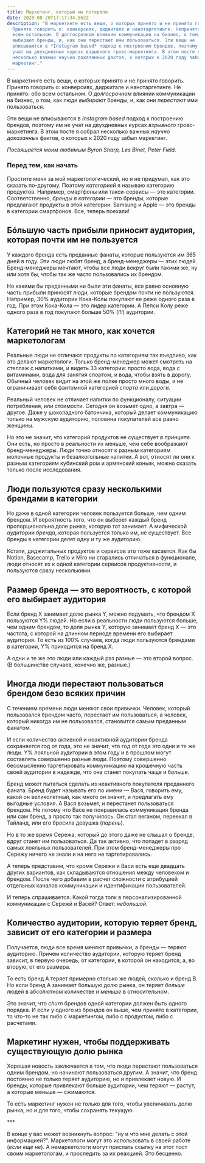 ```yaml
---
title: Маркетинг, который мы потеряли
date: 2020-08-20T17:17:34.562Z
description: "В маркетинге есть вещи, о которых принято и не принято говорить.
  Принято говорить о: конверсиях, диджитале и нанотаргетинге. Непринято: обо
  всем остальном. О долгосрочном влиянии коммуникации на бизнес, о том, как люди
  выбирают бренды, и, как они перестают ими пользоваться. Эти вещи не
  вписываются в *Instagram based* подход к построению брендов, поэтому им не
  учат на двухдневных курсах взрывного гровс-маркетинга. В этом посте я собрал
  несколько важных научно доказанных фактов, о которых к 2020 году забыл
  маркетинг."
---
```


В маркетинге есть вещи, о которых принято и не принято говорить. Принято говорить о: конверсиях, диджитале и нанотаргетинге. Не принято: обо всем остальном. О *долгосрочном* влиянии коммуникации на бизнес, о том, как люди *выбирают* бренды, и, как они *перестают* ими пользоваться.

Эти вещи не вписываются в *Instagram based* подход к построению брендов, поэтому им не учат на двухдневных курсах *взрывного* гровс-маркетинга. В этом посте я собрал несколько важных *научно доказанных* фактов, о которых к 2020 году забыл маркетинг.

*Посвящается моим любимым Byron Sharp, Les Binet, Peter Field.*

### Перед тем, как начать

Простите меня за мой маркетологический, но я не придумал, как это сказать по-другому. Поэтому *категорией* я называю категорию продуктов. Например, смартфоны или такси-сервисы — это категории. Соответственно, *бренды в категории* — это бренды, которые предлагают продукты в этой категории. Samsung и Apple — это бренды в категории смартфонов. Все, теперь поехали!

## Бóльшую часть прибыли приносит аудитория, которая почти им не пользуется

У каждого бренда есть преданные фанаты, которые пользуются им 365 дней в году. Эти люди любят бренд, а бренд-менеджеры — этих людей. Бренд-менеджеры мечтают, чтобы все люди вокруг были такими же, ну или хотя бы, чтобы так же часто пользовались их брендом.

Но какими бы преданными ни были эти фанаты, все равно основную часть прибыли приносят люди, которые брендом  почти не пользуются. Например, 30% аудитории Кока-Колы покупают ее реже одного раза в год. При этом Кока-Кола — это лидер категории. А Пепси Колу реже одного раза в год покупают больше 50% (*!!!*) аудитории.

## Категорий не так много, как хочется маркетологам

Реальные люди не отличают продукты по категориям так въедливо, как это делают маркетологи. Только бренд-менеджер может смотреть на стеллаж с напитками, и видеть 33 категории: просто вода, вода с витаминами, вода для занятия спортом, и вода, чтобы взять в дорогу. Обычный человек видит на этой же полке просто много воды, и не ограничивает себя фантомной категорией *спорта* или *дороги.*

Реальный человек не отличает напитки по функционалу, ситуации потребления, или стоимости. Сегодня он возьмет одно, а завтра — другое. Даже у шоколадного батончика, который делает коммуникацию только на мужскую аудиторию, половина покупателей все равно женщины.

Но это не значит, что категорий продуктов не существует *в принципе*. Они есть, но просто в реальности их меньше, чем себе воображают бренд-менеджеры. Люди точно относят к разным категориям молочные продукты и безалкогольные напитки. А вот, относят ли они к разным категориям кубинский ром и армянский коньяк, можно сказать только после исследования.

## Люди пользуются сразу несколькими брендами в категории

Но даже в одной категории человек пользуется больше, чем одним брендом. И вероятность того, что он выберет каждый бренд пропорциональна доле рынка, которую тот занимает. А  мифической *аудитории бренда*, которая пользуется только им, не существует. Все бренды в категории делят одну и ту же аудиторию.

Кстати, диджитальных продуктов и сервисов это тоже касается. Как бы Notion, Basecamp, Trello и Miro ни старались отличаться в функционале, люди относят их к одной категории сервисов продуктивности, и пользуются сразу несколькими.

## Размер бренда — это вероятность, с которой его выбирает аудитория

Если бренд X занимает долю рынка Y, можно подумать, что брендом Х пользуются Y% людей. Но если в реальности люди пользуются больше, чем одним брендом, то доля рынка Y, которую занимает бренд Х — это частота, с которой на длинном периоде времени его выбирает аудитория. То есть из 100% случаев, когда люди пользуются брендами в категории, Y% приходится на бренд X.

А одни и те же это люди или каждый раз разные — это второй вопрос. (В большинстве случаев, конечно же, разные.)

## Иногда люди перестают пользоваться брендом безо всяких причин

С течением времени люди меняют свои привычки. Человек, который пользовался брендом часто, перестает им пользоваться, а человек, который никогда им не пользовался, становится самым преданным фанатом.

И если количество активной и неактивной аудитории бренда сохраняется год от года, это не значит, что год от года это одни и те же люди. Y% лояльной аудитории в этом году и в прошлом могут составлять совершенно разные люди. Поэтому совершенно бессмысленно таргетировать коммуникацию на крошечную часть своей аудитории в надежде, что она станет покупать чаще и больше.

Бренд может пытаться сделать из неактивного покупателя преданного фаната. Бренд будет называть его по имени — Вася, говорить ему, какой он великолепный, как много он значит, и предлагать ему выгодные условия. А Вася возьмет, и перестанет пользоваться брендом. Не потому что Васе не понравилась коммуникация бренда или сам бренд, а просто так получилось. Он стал веганом, переехал в Тайланд, или его бросила девушка (*парень*).

Но в то же время Сережа, который до этого даже не слышал о бренде, вдруг станет им пользоваться. Да так активно, что попадет в разряд самых лояльных пользователей. При этом бренд-менеджеры про Сережу ничего не знали и на него не таргетировались.

А теперь представим, что кроме Сережи и Васи есть еще двадцать других вариантов, как складываются отношения между человеком и брендом. После чего добавим в расчет сложности с атрибуцией отдельных каналов коммуникации и идентификации пользователей.

И теперь спрашивается. Какой тогда толк в персонализированной коммуникации с Сережй и Васей? Ответ: *небольшой*.

## Количество аудитории, которую теряет бренд, зависит от его категории и размера

Получается, люди все время меняют привычки, а бренды — теряют аудиторию. Причем количество аудитории, которую теряет бренд зависит, в первую очередь, от категории, в которой он находится, а, во вторую, от его размера.

То есть бренд А теряет примерно столько же людей, сколько и бренд B. Но если бренд А занимает бóльшую долю рынка, он теряет *больше* людей в абсолютном количестве и *меньше* в относительном.

Это значит, что *churn* брендов одной категории должен быть одного порядка. И если у одного из брендов он выше, чем принято в категории, то что-то не так либо с маркетингом, либо с продуктом, либо с расчетами.

## Маркетинг нужен, чтобы поддерживать существующую долю рынка

Хорошая новость заключается в том, что люди перестают пользоваться одним брендом,
но начинают пользоваться другим. А значит, что бренд постоянно не только теряет аудиторию, но и привлекает новую. И бренды, которые привлекают больше аудитории, чем теряют — растут, а которые меньше — сжимаются.

То есть маркетинг нужен не только для того, чтобы увеличивать долю рынка, но и для того, чтобы сохранять текущую.

\***

В конце у вас может возникнуть вопрос: "ну и что мне делать с этой информацией?". Маркетологи могут это использовать в своей работе (*если еще не*). А немаркетологи могут прислать ссылку на этот пост своим маркетологам, и проследить за их реакцией. Это бесценно.